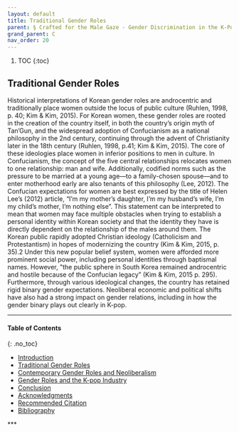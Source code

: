 ```yaml
---
layout: default
title: Traditional Gender Roles
parent: § Crafted for the Male Gaze - Gender Discrimination in the K-Pop Industry 
grand_parent: C 
nav_order: 20 
---
```

<style>
.dont-break-out {
  /* These are technically the same, but use both */
  overflow-wrap: break-word;
  word-wrap: break-word;

     -ms-word-break: break-all;
  /* This is the dangerous one in WebKit, as it breaks things wherever */
  word-break: break-all;
  /* Instead use this non-standard one: */
  word-break: break-word;
}

.youtube-container {
    position: relative;
    width: 100%;
    height: 0;
    padding-bottom: 56.25%;
}
.youtube-video {
    position: absolute;
    top: 0;
    left: 0;
    width: 100%;
    height: 100%;
}

</style>

<div class="dont-break-out" markdown="1">

1. TOC
{:toc}

## Traditional Gender Roles
Historical interpretations of Korean gender roles are androcentric and traditionally place women outside the locus of public culture (Ruhlen, 1998, p. 40; Kim & Kim, 2015). For Korean women, these gender roles are rooted in the creation of the country itself, in both the country’s origin myth of Tan’Gun, and the widespread adoption of Confucianism as a national philosophy in the 2nd century, continuing through the advent of Christianity later in the 18th century (Ruhlen, 1998, p.41; Kim & Kim, 2015). The core of these ideologies place women in inferior positions to men in culture. In Confucianism, the concept of the five central relationships relocates women to one relationship: man and wife. Additionally, codified norms such as the pressure to be married at a young age—to a family-chosen spouse—and to enter motherhood early are also tenants of this philosophy (Lee, 2012). The Confucian expectations for women are best expressed by the title of Helen Lee’s (2012) article, “I’m my mother’s daughter, I’m my husband’s wife, I’m my child’s mother, I’m nothing else”. This statement can be interpreted to mean that women may face multiple obstacles when trying to establish a personal identity within Korean society and that the identity they have is directly dependent on the relationship of the males around them. The Korean public rapidly adopted Christian ideology (Catholicism and Protestantism) in hopes of modernizing the country (Kim & Kim, 2015, p. 35).2 Under this new popular belief system, women were afforded more prominent social power, including personal identities through baptismal names. However, "the public sphere in South Korea remained androcentric and hostile because of the Confucian legacy” (Kim & Kim, 2015 p. 295). Furthermore, through various ideological changes, the country has retained rigid binary gender expectations. Neoliberal economic and political shifts have also had a strong impact on gender relations, including in how the gender binary plays out clearly in K-pop.

***

#### Table of Contents
{: .no_toc}

<ul><li> <a href="/docs/C/Crafted-for-the-Male-Gaze-Gender-Discrimination-in-the-K-Pop-Industry-1/">
Introduction</a></li><li> <a href="/docs/C/Crafted-for-the-Male-Gaze-Gender-Discrimination-in-the-K-Pop-Industry-2/">
Traditional Gender Roles</a></li><li> <a href="/docs/C/Crafted-for-the-Male-Gaze-Gender-Discrimination-in-the-K-Pop-Industry-3/">
Contemporary Gender Roles and Neoliberalism</a></li><li> <a href="/docs/C/Crafted-for-the-Male-Gaze-Gender-Discrimination-in-the-K-Pop-Industry-4/">
Gender Roles and the K-pop Industry</a></li><li> <a href="/docs/C/Crafted-for-the-Male-Gaze-Gender-Discrimination-in-the-K-Pop-Industry-5/">
Conclusion</a></li><li> <a href="/docs/C/Crafted-for-the-Male-Gaze-Gender-Discrimination-in-the-K-Pop-Industry-6/">
Acknowledgments</a></li><li> <a href="/docs/C/Crafted-for-the-Male-Gaze-Gender-Discrimination-in-the-K-Pop-Industry-7/">
Recommended Citation</a></li><li> <a href="/docs/C/Crafted-for-the-Male-Gaze-Gender-Discrimination-in-the-K-Pop-Industry-8/">
Bibliography</a></li></ul>
***

</div>
